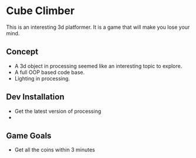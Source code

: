 # Cube Climber
This is an interesting 3d platformer. It is a game that will make you lose your mind.

## Concept
- A 3d object in processing seemed like an interesting topic to explore.
- A full OOP based code base.
- Lighting in processing.

## Dev Installation
- Get the latest version of processing
- 

## Game Goals
- Get all the coins within 3 minutes
